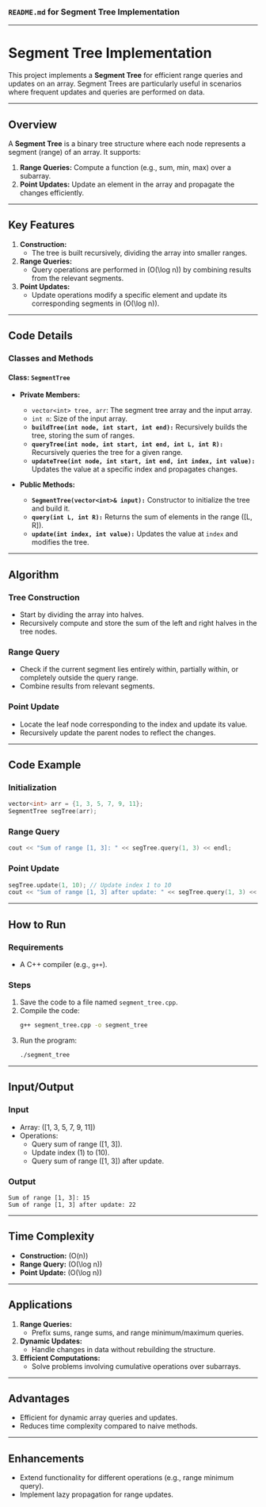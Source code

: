 ### `README.md` for Segment Tree Implementation

---

# **Segment Tree Implementation**

This project implements a **Segment Tree** for efficient range queries and updates on an array. Segment Trees are particularly useful in scenarios where frequent updates and queries are performed on data.

---

## **Overview**

A **Segment Tree** is a binary tree structure where each node represents a segment (range) of an array. It supports:
1. **Range Queries:** Compute a function (e.g., sum, min, max) over a subarray.
2. **Point Updates:** Update an element in the array and propagate the changes efficiently.

---

## **Key Features**
1. **Construction:**
   - The tree is built recursively, dividing the array into smaller ranges.
2. **Range Queries:**
   - Query operations are performed in \(O(\log n)\) by combining results from the relevant segments.
3. **Point Updates:**
   - Update operations modify a specific element and update its corresponding segments in \(O(\log n)\).

---

## **Code Details**

### **Classes and Methods**

#### **Class: `SegmentTree`**
- **Private Members:**
  - `vector<int> tree, arr`: The segment tree array and the input array.
  - `int n`: Size of the input array.
  - **`buildTree(int node, int start, int end):`**
    Recursively builds the tree, storing the sum of ranges.
  - **`queryTree(int node, int start, int end, int L, int R):`**
    Recursively queries the tree for a given range.
  - **`updateTree(int node, int start, int end, int index, int value):`**
    Updates the value at a specific index and propagates changes.

- **Public Methods:**
  - **`SegmentTree(vector<int>& input):`**
    Constructor to initialize the tree and build it.
  - **`query(int L, int R):`**
    Returns the sum of elements in the range \([L, R]\).
  - **`update(int index, int value):`**
    Updates the value at `index` and modifies the tree.

---

## **Algorithm**

### **Tree Construction**
- Start by dividing the array into halves.
- Recursively compute and store the sum of the left and right halves in the tree nodes.

### **Range Query**
- Check if the current segment lies entirely within, partially within, or completely outside the query range.
- Combine results from relevant segments.

### **Point Update**
- Locate the leaf node corresponding to the index and update its value.
- Recursively update the parent nodes to reflect the changes.

---

## **Code Example**

### **Initialization**
```cpp
vector<int> arr = {1, 3, 5, 7, 9, 11};
SegmentTree segTree(arr);
```

### **Range Query**
```cpp
cout << "Sum of range [1, 3]: " << segTree.query(1, 3) << endl;
```

### **Point Update**
```cpp
segTree.update(1, 10); // Update index 1 to 10
cout << "Sum of range [1, 3] after update: " << segTree.query(1, 3) << endl;
```

---

## **How to Run**

### **Requirements**
- A C++ compiler (e.g., `g++`).

### **Steps**
1. Save the code to a file named `segment_tree.cpp`.
2. Compile the code:
   ```bash
   g++ segment_tree.cpp -o segment_tree
   ```
3. Run the program:
   ```bash
   ./segment_tree
   ```

---

## **Input/Output**

### **Input**
- Array: \([1, 3, 5, 7, 9, 11]\)
- Operations:
  - Query sum of range \([1, 3]\).
  - Update index \(1\) to \(10\).
  - Query sum of range \([1, 3]\) after update.

### **Output**
```plaintext
Sum of range [1, 3]: 15
Sum of range [1, 3] after update: 22
```

---

## **Time Complexity**
- **Construction:** \(O(n)\)
- **Range Query:** \(O(\log n)\)
- **Point Update:** \(O(\log n)\)

---

## **Applications**
1. **Range Queries:**
   - Prefix sums, range sums, and range minimum/maximum queries.
2. **Dynamic Updates:**
   - Handle changes in data without rebuilding the structure.
3. **Efficient Computations:**
   - Solve problems involving cumulative operations over subarrays.

---

## **Advantages**
- Efficient for dynamic array queries and updates.
- Reduces time complexity compared to naive methods.

---

## **Enhancements**
- Extend functionality for different operations (e.g., range minimum query).
- Implement lazy propagation for range updates.